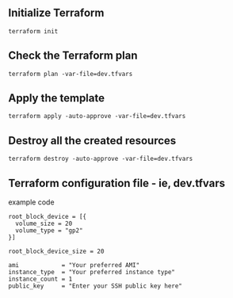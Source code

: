 ## Initialize Terraform
```
terraform init
```

## Check the Terraform plan
```
terraform plan -var-file=dev.tfvars
```

## Apply the template
```
terraform apply -auto-approve -var-file=dev.tfvars
```

## Destroy all the created resources
```
terraform destroy -auto-approve -var-file=dev.tfvars
```

## Terraform configuration file - ie, dev.tfvars

example code

```
root_block_device = [{
  volume_size = 20
  volume_type = "gp2"
}]

root_block_device_size = 20

ami            = "Your preferred AMI"
instance_type  = "Your preferred instance type"
instance_count = 1
public_key     = "Enter your SSH public key here"
```
